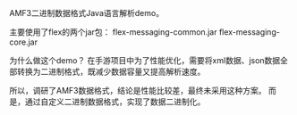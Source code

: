 AMF3二进制数据格式Java语言解析demo。

主要使用了flex的两个jar包：
flex-messaging-common.jar
flex-messaging-core.jar

为什么做这个demo？
在手游项目中为了性能优化，需要将xml数据、json数据全部转换为二进制格式，既减少数据容量又提高解析速度。

所以，调研了AMF3数据格式，结论是性能比较差，最终未采用这种方案。
而是，通过自定义二进制数据格式，实现了数据二进制化。
